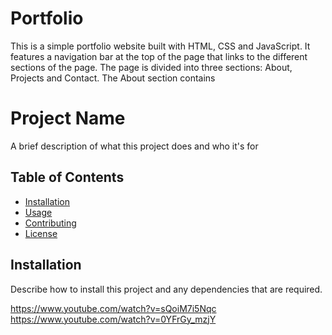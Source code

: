 # Portfolio

This is a simple portfolio website built with HTML, CSS and JavaScript. It features a navigation bar at the top of the page that links
to the different sections of the page. The page is divided into three sections: About, Projects and Contact. The About section contains

# Project Name

A brief description of what this project does and who it's for

## Table of Contents

- [Installation](#installation)
- [Usage](#usage)
- [Contributing](#contributing)
- [License](#license)

## Installation

Describe how to install this project and any dependencies that are required.

https://www.youtube.com/watch?v=sQoiM7i5Nqc
https://www.youtube.com/watch?v=0YFrGy_mzjY
